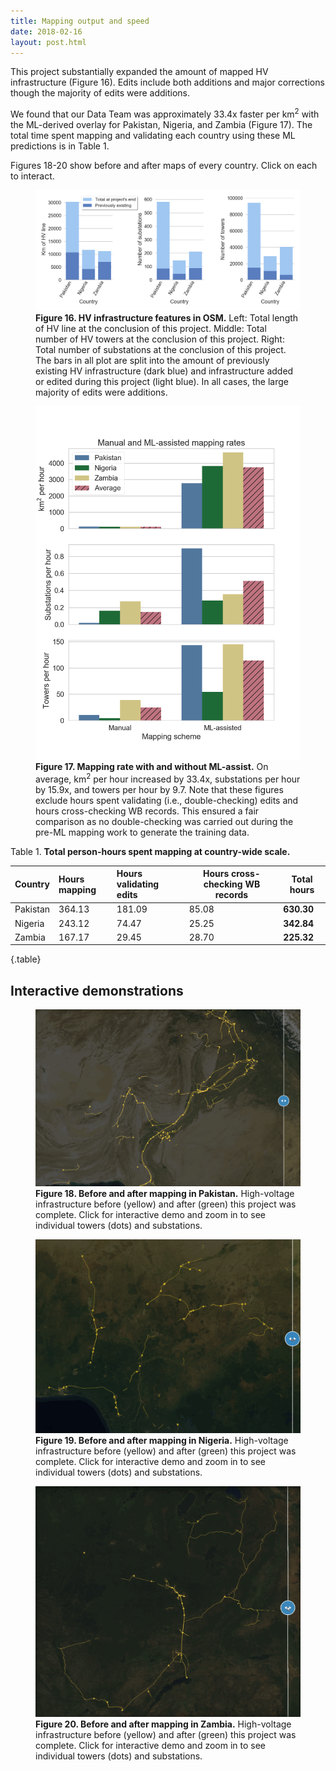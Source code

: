 ```yaml
---
title: Mapping output and speed
date: 2018-02-16
layout: post.html
---
```


This project substantially expanded the amount of mapped HV infrastructure (Figure 16). Edits include both additions and major corrections though the majority of edits were additions.

We found that our Data Team was approximately 33.4x faster per km<sup>2</sup> with the ML-derived overlay for Pakistan, Nigeria, and Zambia (Figure 17). The total time spent mapping and validating each country using these ML predictions is in Table 1.

Figures 18-20 show before and after maps of every country. Click on each to interact.

<figure class="align-center">
  <img src="/assets/graphics/content/results_plots/mapped_features.png" alt="Total mapping edits." />
  <figcaption><b>Figure 16. HV infrastructure features in OSM.</b> Left: Total length of HV line at the conclusion of this project. Middle: Total number of HV towers at the conclusion of this project. Right: Total number of substations at the conclusion of this project.  The bars in all plot are split into the amount of previously existing HV infrastructure (dark blue) and infrastructure added or edited during this project (light blue). In all cases, the large majority of edits were additions.</figcaption>
</figure>

<figure class="align-center">
  <img src="/assets/graphics/content/results_plots/mapping_rate.png" alt="Mapping rate for km^2, towers, and substations per hour." />
  <figcaption><b>Figure 17. Mapping rate with and without ML-assist.</b> On average, km<sup>2</sup> per hour increased by 33.4x, substations per hour by 15.9x, and towers per hour by 9.7. Note that these figures exclude hours spent validating (i.e., double-checking) edits and hours cross-checking WB records. This ensured a fair comparison as no double-checking was carried out during the pre-ML mapping work to generate the training data.</figcaption>
</figure>

Table 1. **Total person-hours spent mapping at country-wide scale.**

| Country    | Hours mapping    | Hours validating edits | Hours cross-checking WB records | **Total hours** | 
|:---------- |:---------------- |:----------------       | ------------------------------- | --------------- |
| Pakistan   | 364.13		        | 181.09 	 	             | 85.08                           | **630.30** |
| Nigeria    | 243.12           | 74.47  		             | 25.25                           | **342.84** |
| Zambia     | 167.17           | 29.45                  | 28.70                           | **225.32** |
{.table}

## Interactive demonstrations

<figure class="align-center">
  <a href="https://bl.ocks.org/RichRico/raw/e85e9ea59466f5a408c95deafb284875/" target="_blank">
    <img src="/assets/graphics/content/results_plots/map_wipe_pakistan.gif" alt="Before/after mapping in Pakistan.">
  </a>
  <figcaption><b>Figure 18. Before and after mapping in Pakistan.</b> High-voltage infrastructure before (yellow) and after (green) this project was complete. Click for interactive demo and zoom in to see individual towers (dots) and substations.</figcaption>
</figure>

<figure class="align-center">
  <a href="https://bl.ocks.org/ridixcr/raw/8379b985314de1b80e498e10a6e218b4/" target="_blank">
    <img src="/assets/graphics/content/results_plots/map_wipe_nigeria.gif" alt="Before/after mapping in Nigeria.">
  </a>
  <figcaption><b>Figure 19. Before and after mapping in Nigeria.</b> High-voltage infrastructure before (yellow) and after (green) this project was complete. Click for interactive demo and zoom in to see individual towers (dots) and substations.</figcaption>
</figure>

<figure class="align-center">
  <a href="https://bl.ocks.org/piligab/raw/158194656b2923e439fad7ac5550aa34/" target="_blank">
    <img src="/assets/graphics/content/results_plots/map_wipe_zambia.gif" alt="Before/after mapping in Zambia.">
  </a>
  <figcaption><b>Figure 20. Before and after mapping in Zambia.</b> High-voltage infrastructure before (yellow) and after (green) this project was complete. Click for interactive demo and zoom in to see individual towers (dots) and substations.</figcaption>
</figure>